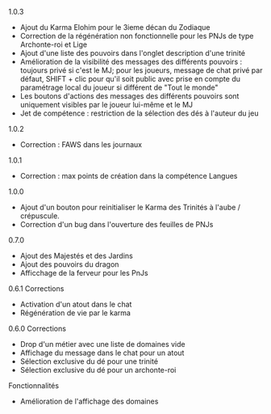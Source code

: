 1.0.3
- Ajout du Karma Elohim pour le 3ieme décan du Zodiaque
- Correction de la régénération non fonctionnelle pour les PNJs de type Archonte-roi et Lige
- Ajout d'une liste des pouvoirs dans l'onglet description d'une trinité
- Amélioration de la visibilité des messages des différents pouvoirs : toujours privé si c'est le MJ; pour les joueurs, message de chat privé par défaut, SHIFT + clic pour qu'il soit public avec prise en compte du paramétrage local du joueur si différent de "Tout le monde"
- Les boutons d'actions des messages des différents pouvoirs sont uniquement visibles par le joueur lui-même et le MJ
- Jet de compétence : restriction de la sélection des dés à l'auteur du jeu

1.0.2
- Correction : FAWS dans les journaux

1.0.1
- Correction : max points de création dans la compétence Langues

1.0.0
- Ajout d'un bouton pour reinitialiser le Karma des Trinités à l'aube / crépuscule.
- Correction d'un bug dans l'ouverture des feuilles de PNJs

0.7.0
- Ajout des Majestés et des Jardins
- Ajout des pouvoirs du dragon
- Afficchage de la ferveur pour les PnJs

0.6.1
Corrections
- Activation d'un atout dans le chat
- Régénération de vie par le karma

0.6.0
Corrections
- Drop d'un métier avec une liste de domaines vide
- Affichage du message dans le chat pour un atout
- Sélection exclusive du dé pour une trinité
- Sélection exclusive du dé pour un archonte-roi

Fonctionnalités
- Amélioration de l'affichage des domaines

